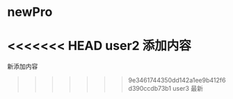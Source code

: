 # newPro
<<<<<<< HEAD
user2 添加内容
=======
新添加内容
>>>>>>> 9e3461744350dd142a1ee9b412f6d390ccdb73b1
user3  最新
